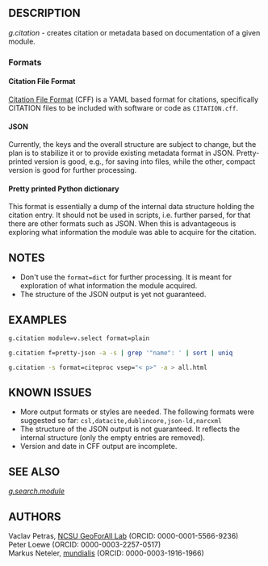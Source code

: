 ## DESCRIPTION

*g.citation* - creates citation or metadata based on documentation of a
given module.

### Formats

#### Citation File Format

[Citation File Format](https://citation-file-format.github.io/) (CFF) is
a YAML based format for citations, specifically CITATION files to be
included with software or code as `CITATION.cff`.

#### JSON

Currently, the keys and the overall structure are subject to change, but
the plan is to stabilize it or to provide existing metadata format in
JSON. Pretty-printed version is good, e.g., for saving into files, while
the other, compact version is good for further processing.

#### Pretty printed Python dictionary

This format is essentially a dump of the internal data structure holding
the citation entry. It should not be used in scripts, i.e. further
parsed, for that there are other formats such as JSON. When this is
advantageous is exploring what information the module was able to
acquire for the citation.

## NOTES

  - Don't use the `format=dict` for further processing. It is meant for
    exploration of what information the module acquired.
  - The structure of the JSON output is yet not guaranteed.

## EXAMPLES

```sh
g.citation module=v.select format=plain
```

```sh
g.citation f=pretty-json -a -s | grep '"name": ' | sort | uniq
```

```sh
g.citation -s format=citeproc vsep="< p>" -a > all.html
```

## KNOWN ISSUES

  - More output formats or styles are needed. The following formats were
    suggested so far: `csl,datacite,dublincore,json-ld,narcxml`
  - The structure of the JSON output is not guaranteed. It reflects the
    internal structure (only the empty entries are removed).
  - Version and date in CFF output are incomplete.

## SEE ALSO

*[g.search.module](https://grass.osgeo.org/grass-stable/manuals/g.search.module.html)*

## AUTHORS

Vaclav Petras, [NCSU GeoForAll
Lab](https://geospatial.ncsu.edu/geoforall/) (ORCID:
0000-0001-5566-9236)  
Peter Loewe (ORCID: 0000-0003-2257-0517)  
Markus Neteler, [mundialis](https://www.mundialis.de) (ORCID:
0000-0003-1916-1966)
